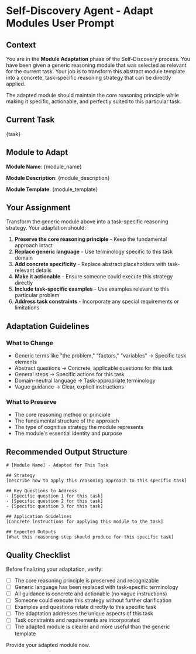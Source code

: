 # Self-Discovery Agent - Adapt Modules User Prompt

## Context

You are in the **Module Adaptation** phase of the Self-Discovery process. You have been given a generic reasoning module that was selected as relevant for the current task. Your job is to transform this abstract module template into a concrete, task-specific reasoning strategy that can be directly applied.

The adapted module should maintain the core reasoning principle while making it specific, actionable, and perfectly suited to this particular task.

## Current Task

{task}

## Module to Adapt

**Module Name**: {module_name}

**Module Description**: {module_description}

**Module Template**:
{module_template}

## Your Assignment

Transform the generic module above into a task-specific reasoning strategy. Your adaptation should:

1. **Preserve the core reasoning principle** - Keep the fundamental approach intact
2. **Replace generic language** - Use terminology specific to this task domain
3. **Add concrete specificity** - Replace abstract placeholders with task-relevant details
4. **Make it actionable** - Ensure someone could execute this strategy directly
5. **Include task-specific examples** - Use examples relevant to this particular problem
6. **Address task constraints** - Incorporate any special requirements or limitations

## Adaptation Guidelines

### What to Change
- Generic terms like "the problem," "factors," "variables" → Specific task elements
- Abstract questions → Concrete, applicable questions for this task
- General steps → Specific actions for this task
- Domain-neutral language → Task-appropriate terminology
- Vague guidance → Clear, explicit instructions

### What to Preserve
- The core reasoning method or principle
- The fundamental structure of the approach
- The type of cognitive strategy the module represents
- The module's essential identity and purpose

## Recommended Output Structure

```
# [Module Name] - Adapted for This Task

## Strategy
[Describe how to apply this reasoning approach to this specific task]

## Key Questions to Address
- [Specific question 1 for this task]
- [Specific question 2 for this task]
- [Specific question 3 for this task]

## Application Guidelines
[Concrete instructions for applying this module to the task]

## Expected Outputs
[What this reasoning step should produce for this specific task]
```

## Quality Checklist

Before finalizing your adaptation, verify:
- [ ] The core reasoning principle is preserved and recognizable
- [ ] Generic language has been replaced with task-specific terminology
- [ ] All guidance is concrete and actionable (no vague instructions)
- [ ] Someone could execute this strategy without further clarification
- [ ] Examples and questions relate directly to this specific task
- [ ] The adaptation addresses the unique aspects of this task
- [ ] Task constraints and requirements are incorporated
- [ ] The adapted module is clearer and more useful than the generic template

Provide your adapted module now.
